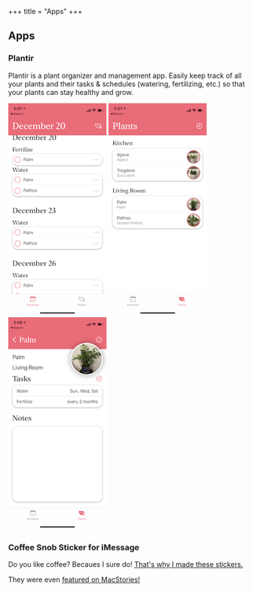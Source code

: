 +++
title = "Apps"
+++

## Apps


### Plantir
Plantir is a plant organizer and management app.
Easily keep track of all your plants and their tasks & schedules (watering, fertilizing, etc.) so that your plants can stay healthy and grow.

<div class="screenshots">
<img src="/plantir1.png" alt="Viewing your schedule">
<img src="/plantir2.png" alt="Viewing all your plants">
<img src="/plantir3.png" alt="Viewing a plant">
</div>


### Coffee Snob Sticker for iMessage
Do you like coffee? Becaues I sure do! [That's why I made these stickers.](https://apps.apple.com/us/app/coffee-snob-stickers/id1154238768)

They were even [featured on MacStories!](https://www.macstories.net/roundups/exploring-the-imessage-app-store-one-month-later-our-favorite-stickers-and-imessage-apps/)

